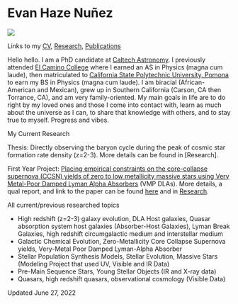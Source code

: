 # Evan Haze Nuñez

<img src="https://evanhazey.github.io/evanhazenunez/Graphics/selfie.jpeg">

Links to my [CV](CV.md), [Research](research.md), [Publications](publications.md)

Hello hello. I am a PhD candidate at [Caltech Astronomy](https://www.astro.caltech.edu). I previously attended [El Camino College](https://www.elcamino.edu/academics/naturalsciences/physics/) where I earned an AS in Physics (magna cum laude), then matriculated to [California State Polytechnic University, Pomona](https://www.cpp.edu/~sci/physics-astronomy/) to earn my BS in Physics (magna cum laude). I am biracial (African-American and Mexican), grew up in Southern California (Carson, CA then Torrance, CA), and am very family-oriented. My main goals in life are to do right by my loved ones and those I come into contact with, learn as much about the universe as I can, to share that knowledge with others, and to stay true to myself. Progress and vibes.


My Current Research

Thesis: Directly observing the baryon cycle during the peak of cosmic star formation rate density (z=2-3). More details can be found in [Research].

First Year Project: [Placing empirical constraints on the core-collapse supernova (CCSN) yields of zero to low metallicity massive stars using Very Metal-Poor Damped Lyman Alpha Absorbers](https://ui.adsabs.harvard.edu/abs/2022ApJ...927...64N/abstract) (VMP DLAs). More details, a qual report, and link to the paper can be found [here](https://ui.adsabs.harvard.edu/abs/2022ApJ...927...64N/abstract) and in [Research](research.md). 


All current/previous researched topics
- High redshift (z=2-3) galaxy evolution, DLA Host galaxies, Quasar absorption system host galaxies (Absorber-Host Galaxies), Lyman Break Galaxies, high redshift circumgalactic medium and interstellar medium 
- Galactic Chemical Evolution, Zero-Metallicity Core Collapse Supernova yields, Very-Metal Poor Damped Lyman-Alpha Absorber
- Stellar Population Synthesis Models, Stellar Evolution, Massive Stars (Modeling Project that used UV, Visible and IR Data)
- Pre-Main Sequence Stars, Young Stellar Objects (IR and X-ray data)
- Quasars, high redshift quasars, observational cosmology (Visible Data)

Updated June 27, 2022
